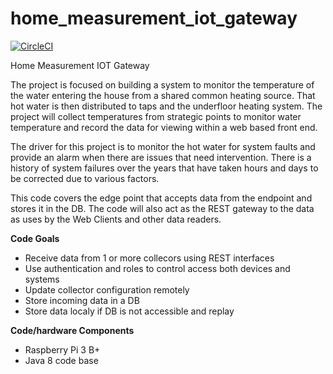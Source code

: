 # home_measurement_iot_gateway

[![CircleCI](https://circleci.com/gh/jamesseatter/home_heating_iot_edge.svg?style=svg)](https://circleci.com/gh/jamesseatter/home_heating_iot_edge)

Home Measurement IOT Gateway

The project is focused on building a system to monitor the temperature of the water entering the house from a shared common heating source. That hot water is then distributed to taps and the underfloor heating system. The project will collect temperatures from strategic points to monitor water temperature and record the data for viewing within a web based front end.

The driver for this project is to monitor the hot water for system faults and provide an alarm when there are issues that need intervention. There is a history of system failures over the years that have taken hours and days to be corrected due to various factors.


This code covers the edge point that accepts data from the endpoint and stores it in the DB.
The code will also act as the REST gateway to the data as uses by the Web Clients and other data readers.

**Code Goals**
   * Receive data from 1 or more collecors using REST interfaces
   * Use authentication and roles to control access both devices and systems
   * Update collector configuration remotely
   * Store incoming data in a DB
   * Store data localy if DB is not accessible and replay

**Code/hardware Components**
   * Raspberry Pi 3 B+
   * Java 8 code base
